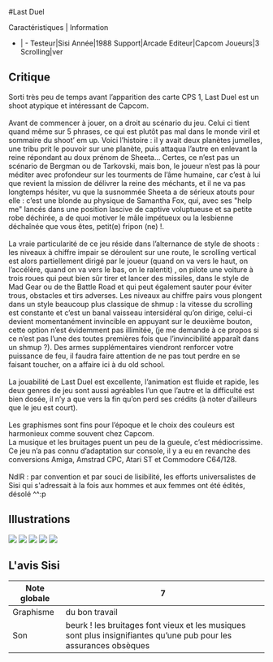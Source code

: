#Last Duel

Caractéristiques | Information
- | -
Testeur|Sisi
Année|1988
Support|Arcade
Editeur|Capcom
Joueurs|3
Scrolling|ver

## Critique
Sorti très peu de temps avant l’apparition des carte CPS 1, Last Duel est un shoot atypique et intéressant de Capcom.<br/><br/>Avant de commencer à jouer, on a droit au scénario du jeu. Celui ci tient quand même sur 5 phrases, ce qui est plutôt pas mal dans le monde viril et sommaire du shoot’ em up. Voici l’histoire : il y avait deux planètes jumelles, une tribu prit le pouvoir sur une planète, puis  attaqua l’autre en enlevant la reine répondant au doux prénom de Sheeta… Certes, ce n’est pas un scénario de Bergman ou de Tarkovski, mais bon, le joueur n’est pas là pour méditer avec profondeur sur les tourments de l’âme humaine, car c’est  à lui que revient la mission de délivrer la reine des méchants, et il ne va pas longtemps hésiter, vu que la susnommée Sheeta a de sérieux atouts pour elle : c’est une blonde au physique de Samantha Fox, qui, avec ses "help me" lancés dans une position lascive de captive voluptueuse et sa petite robe déchirée, a de quoi motiver le mâle impétueux ou la lesbienne déchaînée que vous êtes, petit(e) fripon (ne) !.<br/><br/>La  vraie particularité de ce jeu réside dans l’alternance de style de shoots : les niveaux  à chiffre impair se déroulent sur une route, le scrolling vertical est alors partiellement dirigé par le joueur (quand on va vers le haut, on l’accélère, quand on va vers le bas, on le ralentit) , on pilote une voiture à trois roues qui peut  bien sûr tirer et lancer des missiles, dans le style de Mad Gear ou de the Battle Road et qui peut également sauter pour éviter trous, obstacles et tirs adverses. Les niveaux au chiffre pairs vous plongent dans un style beaucoup plus classique de shmup : la vitesse du  scrolling est constante et c’est un banal vaisseau intersidéral qu’on dirige, celui-ci  devient momentanément invincible en appuyant sur le deuxième bouton, cette option n’est évidemment pas illimitée, (je me demande à ce propos si ce n’est pas l’une des toutes premières fois que l’invincibilité apparaît dans un shmup ?). Des armes supplémentaires viendront renforcer votre puissance de feu, il faudra faire attention de ne pas tout perdre en se faisant toucher, on a affaire ici à du old school.<br/><br/>La jouabilité de Last Duel est excellente, l’animation est fluide et rapide, les deux genres de jeu sont aussi agréables l’un que l’autre et la difficulté est bien dosée, il n’y a que vers la fin qu’on perd ses crédits (à noter d’ailleurs que le jeu est court).<br/><br/>Les graphismes sont fins pour l’époque et le choix des couleurs est harmonieux comme souvent chez Capcom. <br/>La musique et les bruitages puent un peu de la gueule, c’est médiocrissime.<br/>Ce jeu n’a pas connu d’adaptation sur console, il y a eu en revanche des conversions Amiga, Amstrad CPC, Atari ST et Commodore C64/128.<br/><br/>NdlR : par convention et par souci de lisibilité, les efforts universalistes de Sisi qui s'adressait à la fois aux hommes et aux femmes ont été édités, désolé ^^:p

## Illustrations
![](http://www.shmup.com/images/thumbs/img_fiche_1_854.jpg)
![](http://www.shmup.com/images/thumbs/img_fiche_2_854.jpg)
![](http://www.shmup.com/images/thumbs/img_fiche_3_854.jpg)
![](http://www.shmup.com/images/thumbs/)
![](http://www.shmup.com/images/thumbs/)

## L'avis Sisi
Note globale|7
-|-
Graphisme|du bon travail
Son|beurk ! les bruitages font vieux et les musiques sont plus insignifiantes qu’une pub pour les assurances obsèques

